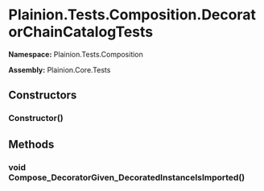 
# Plainion.Tests.Composition.DecoratorChainCatalogTests

**Namespace:** Plainion.Tests.Composition

**Assembly:** Plainion.Core.Tests


## Constructors

### Constructor()


## Methods

### void Compose_DecoratorGiven_DecoratedInstanceIsImported()

